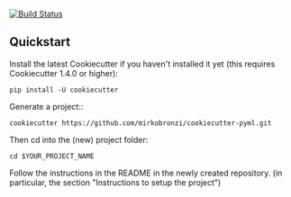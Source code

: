 [![Build Status](https://travis-ci.org/mirkobronzi/cookiecutter-pyml.svg?branch=master)](https://travis-ci.org/mirkobronzi/cookiecutter-pyml)

Quickstart
----------

Install the latest Cookiecutter if you haven't installed it yet (this requires
Cookiecutter 1.4.0 or higher):

    pip install -U cookiecutter

Generate a project::

    cookiecutter https://github.com/mirkobronzi/cookiecutter-pyml.git

Then cd into the (new) project folder:

    cd $YOUR_PROJECT_NAME

Follow the instructions in the README in the newly created repository.
(in particular, the section "Instructions to setup the project")

